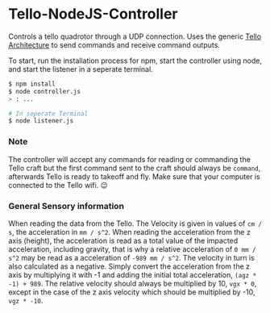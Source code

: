 # Tello-NodeJS-Controller

Controls a tello quadrotor through a UDP connection. Uses the generic [Tello Architecture](https://dl-cdn.ryzerobotics.com/downloads/tello/20180910/Tello%20SDK%20Documentation%20EN_1.3.pdf) to send commands and receive command outputs.

To start, run the installation process for npm, start the controller using node, and start the listener in a seperate terminal.

```bash
$ npm install
$ node controller.js
> : ...

# In seperate Terminal
$ node listener.js
```

### Note

The controller will accept any commands for reading or commanding the Tello craft but the first command sent to the craft should always be `command`, afterwards Tello is ready to takeoff and fly.
Make sure that your computer is connected to the Tello wifi. 😉

### General Sensory information

When reading the data from the Tello. The Velocity is given in values of `cm / s`, the acceleration in `mm / s^2`. When reading the acceleration from the z axis (height), the acceleration is read as a total value of the impacted acceleration, including gravity, that is why a relative acceleration of `0 mm / s^2` may be read as a acceleration of `-989 mm / s^2`. The velocity in turn is also calculated as a negative. Simply convert the acceleration from the z axis by multiplying it with -1 and adding the initial total acceleration, `(agz * -1) + 989`. The relative velocity should always be multiplied by 10, `vgx * 0`, except in the case of the z axis velocity which should be multiplied by -10, `vgz * -10`.